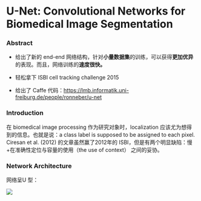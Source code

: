 







# U-Net: Convolutional Networks for Biomedical Image Segmentation



### Abstract

- 给出了新的 end-end 网络结构，针对**小量数据集**的训练，可以获得**更加优异**的表现。而且，网络训练的**速度很快。**
- 轻松拿下  ISBI cell tracking challenge 2015

- 给出了 Caffe 代码：https://lmb.informatik.uni-freiburg.de/people/ronneber/u-net





### Introduction

在 biomedical image processing 作为研究对象时，localization 应该尤为想得到的信息。也就是说：a class label is supposed to be assigned to each pixel.  Ciresan et al. (2012) 的文章虽然赢了2012年的 ISBI，但是有两个明显缺陷：慢+在准确性定位与容量的使用（the use of context） 之间的妥协。



### Network Architecture

网络呈U 型：

![](https://i.loli.net/2018/08/29/5b860105668e6.png)

























